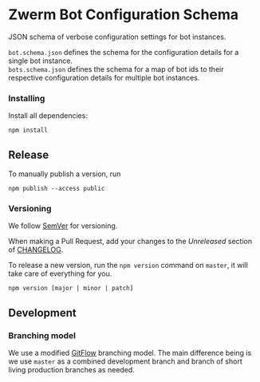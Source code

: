 # Zwerm Bot Configuration Schema

JSON schema of verbose configuration settings for bot instances.

`bot.schema.json` defines the schema for the configuration details for a single bot instance.  
`bots.schema.json` defines the schema for a map of bot ids to their respective configuration details for multiple bot instances.

### Installing

Install all dependencies:

```
npm install

```

## Release

To manually publish a version, run

```
npm publish --access public
```

### Versioning

We follow [SemVer](http://semver.org/) for versioning.

When making a Pull Request, add your changes to the *Unreleased* section of [CHANGELOG](https://github.com/zwerm/bot-configs-schema/blob/master/CHANGELOG.md).

To release a new version, run the `npm version` command on `master`, it will take care of everything for you.

`npm version [major | minor | patch]`

## Development

### Branching model

We use a modified [GitFlow](https://datasift.github.io/gitflow/IntroducingGitFlow.html) branching model. The main difference being is we use `master` as a combined development branch and branch of short living production branches as needed.
